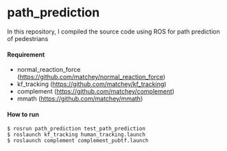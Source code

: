 # path_prediction
In this repository, I compiled the source code using ROS for path prediction of pedestrians

<!-- ## Usage -->
#### Requirement
- normal_reaction_force (https://github.com/matchey/normal_reaction_force)
- kf_tracking (https://github.com/matchey/kf_tracking)
- complement (https://github.com/matchey/complement)
- mmath (https://github.com/matchey/mmath)

#### How to run
```
$ rosrun path_prediction test_path_prediction
$ roslaunch kf_tracking human_tracking.launch
$ roslaunch complement complement_pubtf.launch
```

